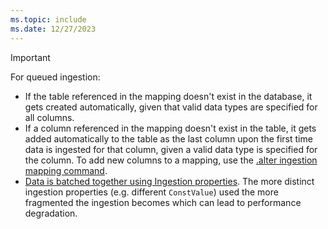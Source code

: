 ```yaml
---
ms.topic: include
ms.date: 12/27/2023
---
```


> [!IMPORTANT]
>
> For queued ingestion:
> 
> * If the table referenced in the mapping doesn't exist in the database, it gets created automatically, given that valid data types are specified for all columns.
> * If a column referenced in the mapping doesn't exist in the table, it gets added automatically to the table as the last column upon the first time data is ingested for that column, given a valid data type is specified for the column. To add new columns to a mapping, use the [.alter ingestion mapping command](../kusto/management/alter-ingestion-mapping-command.md).
> * [Data is batched together using Ingestion properties](../ingest-data-overview.md#continuous-data-ingestion).  The more distinct ingestion properties (e.g. different `ConstValue`) used the more fragmented the ingestion becomes which can lead to performance degradation.

